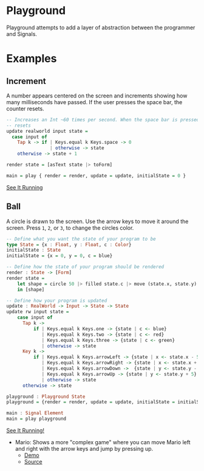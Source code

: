 Playground
==========

Playground attempts to add a layer of abstraction between the programmer and
Signals.

Examples
========

## Increment
A number appears centered on the screen and increments showing how many milliseconds have passed. If the user presses the space bar, the counter resets.

```haskell
-- Increases an Int ~60 times per second. When the space bar is pressed, the Int
-- resets
update realworld input state = 
  case input of
    Tap k -> if | Keys.equal k Keys.space -> 0
                | otherwise -> state
    otherwise -> state + 1

render state = [asText state |> toForm]

main = play { render = render, update = update, initialState = 0 }
```

[See It Running](http://jcollard.github.io/elm/Playground/Increment.html)


## Ball
A circle is drawn to the screen. Use the arrow keys to move it around the screen. Press `1`, `2`, or `3`, to change the circles color.

```haskell
-- Define what you want the state of your program to be
type State = {x : Float, y : Float, c : Color}
initialState : State
initialState = {x = 0, y = 0, c = blue}

-- Define how the state of your program should be rendered
render : State -> [Form]
render state = 
    let shape = circle 50 |> filled state.c |> move (state.x, state.y) 
    in [shape]

-- Define how your program is updated
update : RealWorld -> Input -> State -> State
update rw input state = 
    case input of
      Tap k ->
          if | Keys.equal k Keys.one -> {state | c <- blue}
             | Keys.equal k Keys.two -> {state | c <- red}
             | Keys.equal k Keys.three -> {state | c <- green}
             | otherwise -> state
      Key k ->
          if | Keys.equal k Keys.arrowLeft -> {state | x <- state.x - 5}
             | Keys.equal k Keys.arrowRight -> {state | x <- state.x + 5}
             | Keys.equal k Keys.arrowDown ->  {state | y <- state.y - 5}
             | Keys.equal k Keys.arrowUp -> {state | y <- state.y + 5}
             | otherwise -> state
      otherwise -> state

playground : Playground State
playground = {render = render, update = update, initialState = initialState}

main : Signal Element
main = play playground
```
[See It Running!](http://jcollard.github.io/elm/Playground/Demo.html)


* Mario: Shows a more "complex game" where you can move Mario left and right with the arrow keys and jump by pressing up.
  - [Demo](http://jcollard.github.io/elm/Playground/Mario.html)
  - [Source](https://github.com/jcollard/Playground/blob/master/Examples/Mario.elm)
